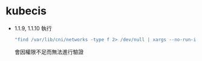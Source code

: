 # kubecis
- 1.1.9, 1.1.10 執行 <br> 
    ```bash
    "find /var/lib/cni/networks -type f 2> /dev/null | xargs --no-run-if-empty stat -c %U:%G" 
    ```
    會因權限不足而無法進行驗證